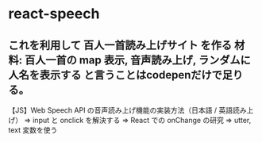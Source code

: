 # react-speech

これを利用して
百人一首読み上げサイト
を作る
材料: 百人一首の map 表示, 音声読み上げ, ランダムに人名を表示する
と言うことはcodepenだけで足りる。
---

【JS】Web Speech API の音声読み上げ機能の実装方法（日本語 / 英語読み上げ）
=> input と onclick を解決する => React での onChange の研究
=> utter, text 変数を使う
